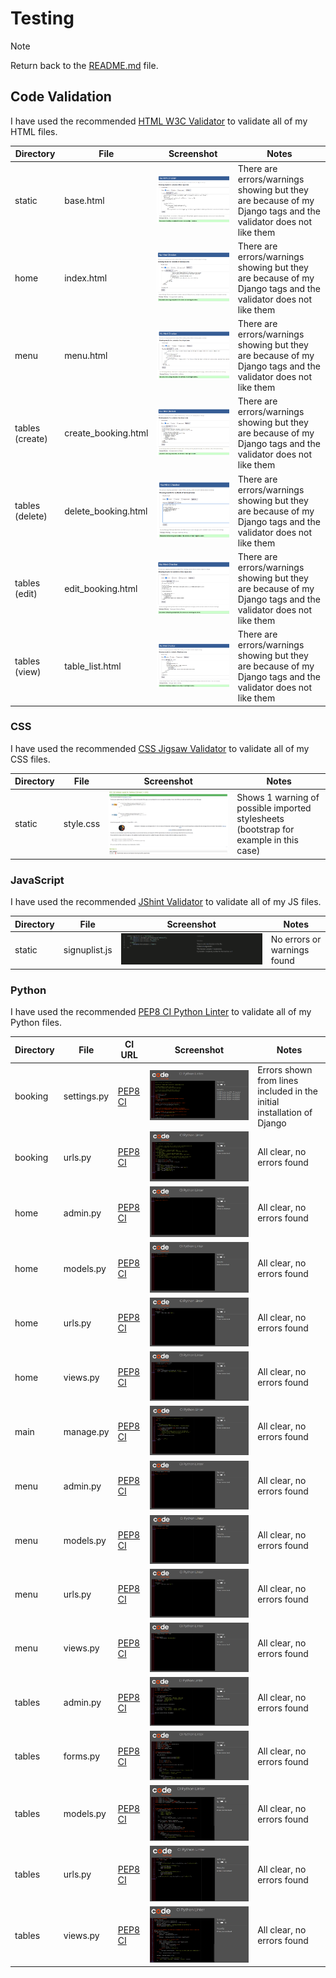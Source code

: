 # Testing

> [!NOTE]  
> Return back to the [README.md](README.md) file.


## Code Validation

I have used the recommended [HTML W3C Validator](https://validator.w3.org) to validate all of my HTML files.

| Directory | File | Screenshot | Notes |
| --- | --- | --- | --- |
| static | base.html | ![screenshot](documentation/validation/base.png) | There are errors/warnings showing but they are because of my Django tags and the validator does not like them |
| home | index.html | ![screenshot](documentation/validation/index.png) | There are errors/warnings showing but they are because of my Django tags and the validator does not like them |
| menu | menu.html | ![screenshot](documentation/validation/menu.png) | There are errors/warnings showing but they are because of my Django tags and the validator does not like them |
| tables (create) | create_booking.html | ![screenshot](documentation/validation/create-booking.png) | There are errors/warnings showing but they are because of my Django tags and the validator does not like them |
| tables (delete) | delete_booking.html | ![screenshot](documentation/validation/delete-booking.png) | There are errors/warnings showing but they are because of my Django tags and the validator does not like them |
| tables (edit) | edit_booking.html | ![screenshot](documentation/validation/edit-booking.png) | There are errors/warnings showing but they are because of my Django tags and the validator does not like them |
| tables (view) | table_list.html | ![screenshot](documentation/validation/table_list.png) | There are errors/warnings showing but they are because of my Django tags and the validator does not like them |


### CSS

I have used the recommended [CSS Jigsaw Validator](https://jigsaw.w3.org/css-validator) to validate all of my CSS files.

| Directory | File | Screenshot | Notes |
| --- | --- | --- | --- |
| static | style.css | ![screenshot](documentation/validation/styles.png) | Shows 1 warning of possible imported stylesheets (bootstrap for example in this case) |


### JavaScript

I have used the recommended [JShint Validator](https://jshint.com) to validate all of my JS files.

| Directory | File | Screenshot | Notes |
| --- | --- | --- | --- |
| static | signuplist.js | ![screenshot](documentation/validation/signuplist.png) | No errors or warnings found |


### Python

I have used the recommended [PEP8 CI Python Linter](https://pep8ci.herokuapp.com) to validate all of my Python files.

| Directory | File | CI URL | Screenshot | Notes |
| --- | --- | --- | --- | --- |
| booking | settings.py | [PEP8 CI](https://pep8ci.herokuapp.com/https://raw.githubusercontent.com/conor-timmis/Michelangelo/main/booking/settings.py) | ![screenshot](documentation/validation/settings.png) | Errors shown from lines included in the initial installation of Django |
| booking | urls.py | [PEP8 CI](https://pep8ci.herokuapp.com/https://raw.githubusercontent.com/conor-timmis/Michelangelo/main/booking/urls.py) | ![screenshot](documentation/validation/booking-urls.png) | All clear, no errors found |
| home | admin.py | [PEP8 CI](https://pep8ci.herokuapp.com/https://raw.githubusercontent.com/conor-timmis/Michelangelo/main/home/admin.py) | ![screenshot](documentation/validation/home-admin.png) | All clear, no errors found |
| home | models.py | [PEP8 CI](https://pep8ci.herokuapp.com/https://raw.githubusercontent.com/conor-timmis/Michelangelo/main/home/models.py) | ![screenshot](documentation/validation/home-models.png) | All clear, no errors found |
| home | urls.py | [PEP8 CI](https://pep8ci.herokuapp.com/https://raw.githubusercontent.com/conor-timmis/Michelangelo/main/home/urls.py) | ![screenshot](documentation/validation/home-urls.png) | All clear, no errors found |
| home | views.py | [PEP8 CI](https://pep8ci.herokuapp.com/https://raw.githubusercontent.com/conor-timmis/Michelangelo/main/home/views.py) | ![screenshot](documentation/validation/home-views.png) | All clear, no errors found |
| main | manage.py | [PEP8 CI](https://pep8ci.herokuapp.com/https://raw.githubusercontent.com/conor-timmis/Michelangelo/main/manage.py) | ![screenshot](documentation/validation/manage.png) | All clear, no errors found |
| menu | admin.py | [PEP8 CI](https://pep8ci.herokuapp.com/https://raw.githubusercontent.com/conor-timmis/Michelangelo/main/menu/admin.py) | ![screenshot](documentation/validation/menu-admin.png) | All clear, no errors found |
| menu | models.py | [PEP8 CI](https://pep8ci.herokuapp.com/https://raw.githubusercontent.com/conor-timmis/Michelangelo/main/menu/models.py) | ![screenshot](documentation/validation/menu-models.png) | All clear, no errors found |
| menu | urls.py | [PEP8 CI](https://pep8ci.herokuapp.com/https://raw.githubusercontent.com/conor-timmis/Michelangelo/main/menu/urls.py) | ![screenshot](documentation/validation/menu-urls.png) | All clear, no errors found |
| menu | views.py | [PEP8 CI](https://pep8ci.herokuapp.com/https://raw.githubusercontent.com/conor-timmis/Michelangelo/main/menu/views.py) | ![screenshot](documentation/validation/menu-views.png) | All clear, no errors found |
| tables | admin.py | [PEP8 CI](https://pep8ci.herokuapp.com/https://raw.githubusercontent.com/conor-timmis/Michelangelo/main/tables/admin.py) | ![screenshot](documentation/validation/tables-admin.png) | All clear, no errors found |
| tables | forms.py | [PEP8 CI](https://pep8ci.herokuapp.com/https://raw.githubusercontent.com/conor-timmis/Michelangelo/main/tables/forms.py) | ![screenshot](documentation/validation/tables-forms.png) | All clear, no errors found |
| tables | models.py | [PEP8 CI](https://pep8ci.herokuapp.com/https://raw.githubusercontent.com/conor-timmis/Michelangelo/main/tables/models.py) | ![screenshot](documentation/validation/tables-models.png) | All clear, no errors found |
| tables | urls.py | [PEP8 CI](https://pep8ci.herokuapp.com/https://raw.githubusercontent.com/conor-timmis/Michelangelo/main/tables/urls.py) | ![screenshot](documentation/validation/tables-urls.png) | All clear, no errors found |
| tables | views.py | [PEP8 CI](https://pep8ci.herokuapp.com/https://raw.githubusercontent.com/conor-timmis/Michelangelo/main/tables/views.py) | ![screenshot](documentation/validation/tables-views.png) | All clear, no errors found |
